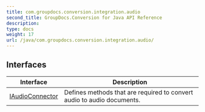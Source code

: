 ```yaml
---
title: com.groupdocs.conversion.integration.audio
second_title: GroupDocs.Conversion for Java API Reference
description: 
type: docs
weight: 17
url: /java/com.groupdocs.conversion.integration.audio/
---
```


## Interfaces

| Interface | Description |
| --- | --- |
| [IAudioConnector](../com.groupdocs.conversion.integration.audio/iaudioconnector) | Defines methods that are required to convert audio to audio documents. |
